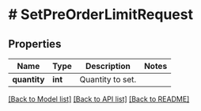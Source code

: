 # # SetPreOrderLimitRequest

## Properties

Name | Type | Description | Notes
------------ | ------------- | ------------- | -------------
**quantity** | **int** | Quantity to set. |

[[Back to Model list]](../../README.md#models) [[Back to API list]](../../README.md#endpoints) [[Back to README]](../../README.md)
